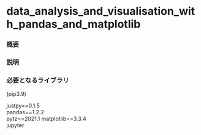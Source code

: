 # data_analysis_and_visualisation_with_pandas_and_matplotlib

### 概要

### 説明

### 必要となるライブラリ

(pip3.9)  

justpy==0.1.5  
pandas==1.2.2  
pytz==2021.1
matplotlib==3.3.4  
jupyter